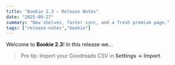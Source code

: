 ```yaml
---
title: "Bookie 2.3 – Release Notes"
date: "2025-09-27"
summary: "New shelves, faster sync, and a fresh premium page."
tags: ["release-notes","bookie"]
---
```


Welcome to **Bookie 2.3**! In this release we…

> Pro tip: Import your Goodreads CSV in **Settings → Import**.